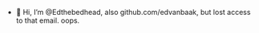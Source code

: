 - 👋 Hi, I’m @Edthebedhead, also github.com/edvanbaak, but lost access to that email. oops.

<!---
Edthebedhead/Edthebedhead is a ✨ special ✨ repository because its `README.md` (this file) appears on your GitHub profile.
You can click the Preview link to take a look at your changes.
--->
